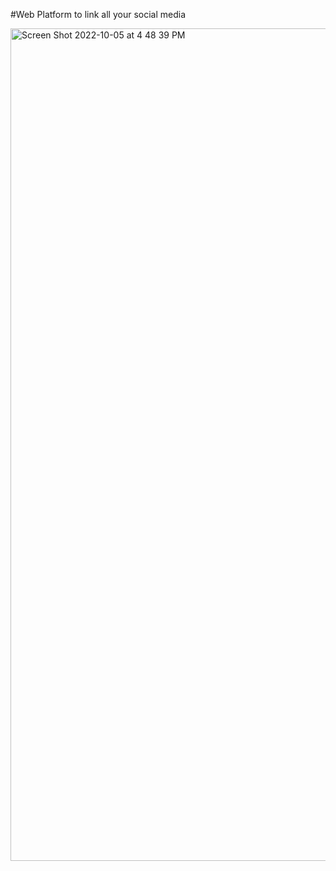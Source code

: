 #Web Platform to link all your social media

<img width="1332" alt="Screen Shot 2022-10-05 at 4 48 39 PM" src="https://user-images.githubusercontent.com/86069134/194090788-fbcdbfcb-d6f9-4382-bfb6-607c158ed2fb.png">

